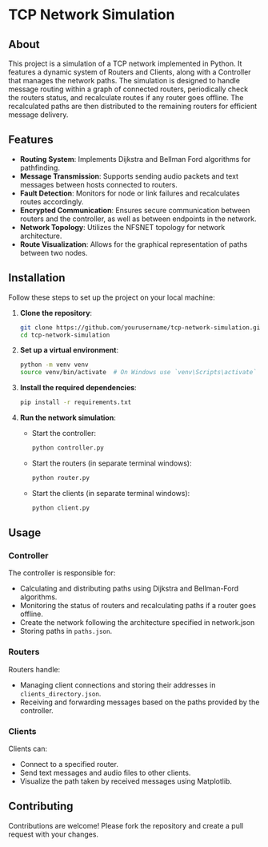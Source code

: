 # TCP Network Simulation

## About
This project is a simulation of a TCP network implemented in Python. It features a dynamic system of Routers and Clients, along with a Controller that manages the network paths. The simulation is designed to handle message routing within a graph of connected routers, periodically check the routers status, and recalculate routes if any router goes offline. The recalculated paths are then distributed to the remaining routers for efficient message delivery.

## Features
- **Routing System**: Implements Dijkstra and Bellman Ford algorithms for pathfinding.
- **Message Transmission**: Supports sending audio packets and text messages between hosts connected to routers.
- **Fault Detection**: Monitors for node or link failures and recalculates routes accordingly.
- **Encrypted Communication**: Ensures secure communication between routers and the controller, as well as between endpoints in the network.
- **Network Topology**: Utilizes the NFSNET topology for network architecture.
- **Route Visualization**: Allows for the graphical representation of paths between two nodes.

## Installation

Follow these steps to set up the project on your local machine:

1. **Clone the repository**:
   ```sh
   git clone https://github.com/yourusername/tcp-network-simulation.git
   cd tcp-network-simulation
   ```

2. **Set up a virtual environment**:
   ```sh
   python -m venv venv
   source venv/bin/activate  # On Windows use `venv\Scripts\activate`
   ```

3. **Install the required dependencies**:
   ```sh
   pip install -r requirements.txt
   ```

4. **Run the network simulation**:
   - Start the controller:
     ```sh
     python controller.py
     ```
   - Start the routers (in separate terminal windows):
     ```sh
     python router.py
     ```
   - Start the clients (in separate terminal windows):
     ```sh
     python client.py
     ```

## Usage

### Controller

The controller is responsible for:
- Calculating and distributing paths using Dijkstra and Bellman-Ford algorithms.
- Monitoring the status of routers and recalculating paths if a router goes offline.
- Create the network following the architecture specified in network.json
- Storing paths in `paths.json`.

### Routers

Routers handle:
- Managing client connections and storing their addresses in `clients_directory.json`.
- Receiving and forwarding messages based on the paths provided by the controller.

### Clients

Clients can:
- Connect to a specified router.
- Send text messages and audio files to other clients.
- Visualize the path taken by received messages using Matplotlib.

## Contributing

Contributions are welcome! Please fork the repository and create a pull request with your changes.
